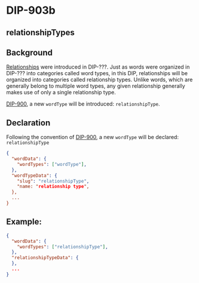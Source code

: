 DIP-903b
======

relationshipTypes
------------------------------

## Background

[Relationships](../../glossary/relationship.md) were introduced in DIP-???. Just as words were organized in DIP-??? into categories called word types, in this DIP, relationships will be organized into categories called relationship types. Unlike words, which are generally belong to multiple word types, any given relationship generally makes use of only a single relationship type.

[DIP-900](900.md), a new `wordType` will be introduced: `relationshipType`.

## Declaration

Following the convention of [DIP-900](900.md), a new `wordType` will be declared: `relationshipType`

```json
{
  "wordData": {
    "wordTypes": ["wordType"],
  },
  "wordTypeData": {
    "slug": "relationshipType",
    "name: "relationship type",
  },
  ...
}
```

## Example:

```json
{
  "wordData": {
    "wordTypes": ["relationshipType"],
  },
  "relationshipTypeData": {
  },
  ...
}
```
